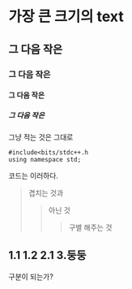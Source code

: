 # 가장 큰 크기의 text
## 그 다음 작은
### 그 다음 작은
#### 그 다음 작은
##### 그 다음 작은
그냥 적는 것은 그대로

```
#include<bits/stdc++.h
using namespace std;
```
코드는 이러하다.
> 겹치는 것과
> > 아닌 것
> > > 구별 해주는 것

1.1
1.2
2.1
3.둥둥
------------------
구분이 되는가?
